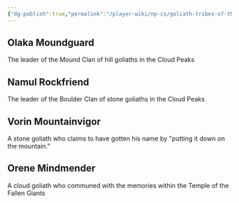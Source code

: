 ```yaml
---
{"dg-publish":true,"permalink":"/player-wiki/np-cs/goliath-tribes-of-the-cloud-peaks/","noteIcon":""}
---
```


## Olaka Moundguard
The leader of the Mound Clan of hill goliaths in the Cloud Peaks

## Namul Rockfriend
The leader of the Boulder Clan of stone goliaths in the Cloud Peaks

## Vorin Mountainvigor
A stone goliath who claims to have gotten his name by "putting it down on the mountain."

## Orene Mindmender
A cloud goliath who communed with the memories within the Temple of the Fallen Giants

